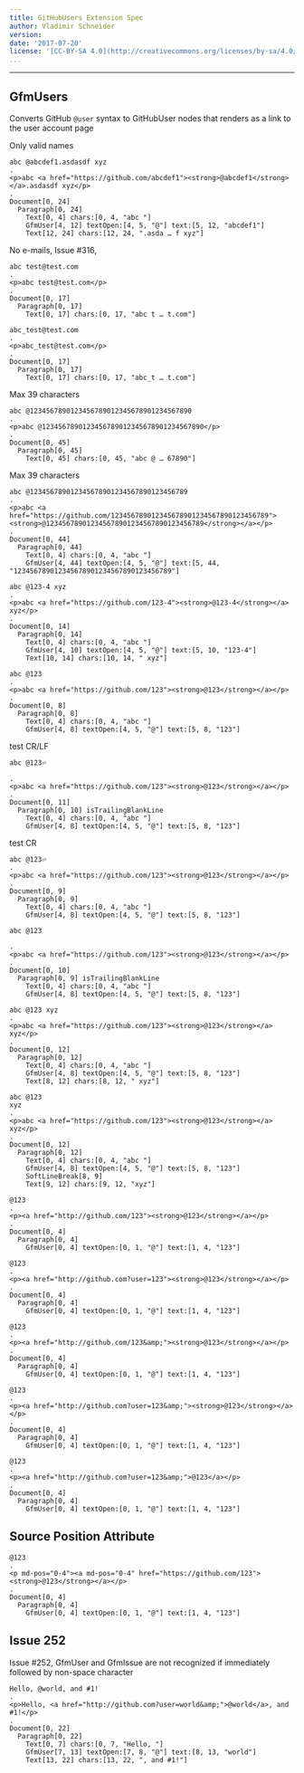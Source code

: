```yaml
---
title: GitHubUsers Extension Spec
author: Vladimir Schneider
version:
date: '2017-07-20'
license: '[CC-BY-SA 4.0](http://creativecommons.org/licenses/by-sa/4.0/)'
...
```


---

## GfmUsers

Converts GitHub `@user` syntax to GitHubUser nodes that renders as a link to the user account
page

Only valid names

```````````````````````````````` example GfmUsers: 1
abc @abcdef1.asdasdf xyz
.
<p>abc <a href="https://github.com/abcdef1"><strong>@abcdef1</strong></a>.asdasdf xyz</p>
.
Document[0, 24]
  Paragraph[0, 24]
    Text[0, 4] chars:[0, 4, "abc "]
    GfmUser[4, 12] textOpen:[4, 5, "@"] text:[5, 12, "abcdef1"]
    Text[12, 24] chars:[12, 24, ".asda … f xyz"]
````````````````````````````````


No e-mails, Issue #316,

```````````````````````````````` example GfmUsers: 2
abc test@test.com
.
<p>abc test@test.com</p>
.
Document[0, 17]
  Paragraph[0, 17]
    Text[0, 17] chars:[0, 17, "abc t … t.com"]
````````````````````````````````


```````````````````````````````` example GfmUsers: 3
abc_test@test.com
.
<p>abc_test@test.com</p>
.
Document[0, 17]
  Paragraph[0, 17]
    Text[0, 17] chars:[0, 17, "abc_t … t.com"]
````````````````````````````````


Max 39 characters

```````````````````````````````` example GfmUsers: 4
abc @1234567890123456789012345678901234567890
.
<p>abc @1234567890123456789012345678901234567890</p>
.
Document[0, 45]
  Paragraph[0, 45]
    Text[0, 45] chars:[0, 45, "abc @ … 67890"]
````````````````````````````````


Max 39 characters

```````````````````````````````` example GfmUsers: 5
abc @123456789012345678901234567890123456789
.
<p>abc <a href="https://github.com/123456789012345678901234567890123456789"><strong>@123456789012345678901234567890123456789</strong></a></p>
.
Document[0, 44]
  Paragraph[0, 44]
    Text[0, 4] chars:[0, 4, "abc "]
    GfmUser[4, 44] textOpen:[4, 5, "@"] text:[5, 44, "123456789012345678901234567890123456789"]
````````````````````````````````


```````````````````````````````` example GfmUsers: 6
abc @123-4 xyz
.
<p>abc <a href="https://github.com/123-4"><strong>@123-4</strong></a> xyz</p>
.
Document[0, 14]
  Paragraph[0, 14]
    Text[0, 4] chars:[0, 4, "abc "]
    GfmUser[4, 10] textOpen:[4, 5, "@"] text:[5, 10, "123-4"]
    Text[10, 14] chars:[10, 14, " xyz"]
````````````````````````````````


```````````````````````````````` example GfmUsers: 7
abc @123
.
<p>abc <a href="https://github.com/123"><strong>@123</strong></a></p>
.
Document[0, 8]
  Paragraph[0, 8]
    Text[0, 4] chars:[0, 4, "abc "]
    GfmUser[4, 8] textOpen:[4, 5, "@"] text:[5, 8, "123"]
````````````````````````````````


test CR/LF

```````````````````````````````` example GfmUsers: 8
abc @123⏎

.
<p>abc <a href="https://github.com/123"><strong>@123</strong></a></p>
.
Document[0, 11]
  Paragraph[0, 10] isTrailingBlankLine
    Text[0, 4] chars:[0, 4, "abc "]
    GfmUser[4, 8] textOpen:[4, 5, "@"] text:[5, 8, "123"]
````````````````````````````````


test CR

```````````````````````````````` example(GfmUsers: 9) options(NO_FILE_EOL)
abc @123⏎
.
<p>abc <a href="https://github.com/123"><strong>@123</strong></a></p>
.
Document[0, 9]
  Paragraph[0, 9]
    Text[0, 4] chars:[0, 4, "abc "]
    GfmUser[4, 8] textOpen:[4, 5, "@"] text:[5, 8, "123"]
````````````````````````````````


```````````````````````````````` example GfmUsers: 10
abc @123

.
<p>abc <a href="https://github.com/123"><strong>@123</strong></a></p>
.
Document[0, 10]
  Paragraph[0, 9] isTrailingBlankLine
    Text[0, 4] chars:[0, 4, "abc "]
    GfmUser[4, 8] textOpen:[4, 5, "@"] text:[5, 8, "123"]
````````````````````````````````


```````````````````````````````` example GfmUsers: 11
abc @123 xyz
.
<p>abc <a href="https://github.com/123"><strong>@123</strong></a> xyz</p>
.
Document[0, 12]
  Paragraph[0, 12]
    Text[0, 4] chars:[0, 4, "abc "]
    GfmUser[4, 8] textOpen:[4, 5, "@"] text:[5, 8, "123"]
    Text[8, 12] chars:[8, 12, " xyz"]
````````````````````````````````


```````````````````````````````` example GfmUsers: 12
abc @123
xyz
.
<p>abc <a href="https://github.com/123"><strong>@123</strong></a>
xyz</p>
.
Document[0, 12]
  Paragraph[0, 12]
    Text[0, 4] chars:[0, 4, "abc "]
    GfmUser[4, 8] textOpen:[4, 5, "@"] text:[5, 8, "123"]
    SoftLineBreak[8, 9]
    Text[9, 12] chars:[9, 12, "xyz"]
````````````````````````````````


```````````````````````````````` example(GfmUsers: 13) options(root)
@123
.
<p><a href="http://github.com/123"><strong>@123</strong></a></p>
.
Document[0, 4]
  Paragraph[0, 4]
    GfmUser[0, 4] textOpen:[0, 1, "@"] text:[1, 4, "123"]
````````````````````````````````


```````````````````````````````` example(GfmUsers: 14) options(root, prefix)
@123
.
<p><a href="http://github.com?user=123"><strong>@123</strong></a></p>
.
Document[0, 4]
  Paragraph[0, 4]
    GfmUser[0, 4] textOpen:[0, 1, "@"] text:[1, 4, "123"]
````````````````````````````````


```````````````````````````````` example(GfmUsers: 15) options(root, suffix)
@123
.
<p><a href="http://github.com/123&amp;"><strong>@123</strong></a></p>
.
Document[0, 4]
  Paragraph[0, 4]
    GfmUser[0, 4] textOpen:[0, 1, "@"] text:[1, 4, "123"]
````````````````````````````````


```````````````````````````````` example(GfmUsers: 16) options(root, prefix, suffix)
@123
.
<p><a href="http://github.com?user=123&amp;"><strong>@123</strong></a></p>
.
Document[0, 4]
  Paragraph[0, 4]
    GfmUser[0, 4] textOpen:[0, 1, "@"] text:[1, 4, "123"]
````````````````````````````````


```````````````````````````````` example(GfmUsers: 17) options(root, prefix, suffix, plain)
@123
.
<p><a href="http://github.com?user=123&amp;">@123</a></p>
.
Document[0, 4]
  Paragraph[0, 4]
    GfmUser[0, 4] textOpen:[0, 1, "@"] text:[1, 4, "123"]
````````````````````````````````


## Source Position Attribute

```````````````````````````````` example(Source Position Attribute: 1) options(src-pos)
@123
.
<p md-pos="0-4"><a md-pos="0-4" href="https://github.com/123"><strong>@123</strong></a></p>
.
Document[0, 4]
  Paragraph[0, 4]
    GfmUser[0, 4] textOpen:[0, 1, "@"] text:[1, 4, "123"]
````````````````````````````````


## Issue 252

Issue #252, GfmUser and GfmIssue are not recognized if immediately followed by non-space
character

```````````````````````````````` example(Issue 252: 1) options(root, prefix, suffix, plain)
Hello, @world, and #1!
.
<p>Hello, <a href="http://github.com?user=world&amp;">@world</a>, and #1!</p>
.
Document[0, 22]
  Paragraph[0, 22]
    Text[0, 7] chars:[0, 7, "Hello, "]
    GfmUser[7, 13] textOpen:[7, 8, "@"] text:[8, 13, "world"]
    Text[13, 22] chars:[13, 22, ", and #1!"]
````````````````````````````````


